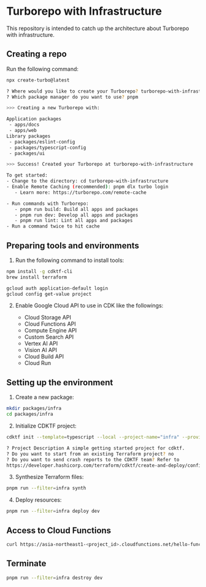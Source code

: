 # Turborepo with Infrastructure

This repository is intended to catch up the architecture about Turborepo with infrastructure.

## Creating a repo

Run the following command:

```sh
npx create-turbo@latest

? Where would you like to create your Turborepo? turborepo-with-infrastructure
? Which package manager do you want to use? pnpm

>>> Creating a new Turborepo with:

Application packages
 - apps/docs
 - apps/web
Library packages
 - packages/eslint-config
 - packages/typescript-config
 - packages/ui

>>> Success! Created your Turborepo at turborepo-with-infrastructure

To get started:
- Change to the directory: cd turborepo-with-infrastructure
- Enable Remote Caching (recommended): pnpm dlx turbo login
   - Learn more: https://turborepo.com/remote-cache

- Run commands with Turborepo:
   - pnpm run build: Build all apps and packages
   - pnpm run dev: Develop all apps and packages
   - pnpm run lint: Lint all apps and packages
- Run a command twice to hit cache
```

## Preparing tools and environments

1. Run the following command to install tools:

```sh
npm install -g cdktf-cli
brew install terraform
```

```sh
gcloud auth application-default login
gcloud config get-value project
```

2. Enable Google Cloud API to use in CDK like the followings:

   - Cloud Storage API
   - Cloud Functions API
   - Compute Engine API
   - Custom Search API
   - Vertex AI API
   - Vision AI API
   - Cloud Build API
   - Cloud Run

## Setting up the environment

1. Create a new package:

```sh
mkdir packages/infra
cd packages/infra
```

2. Initialize CDKTF project:

```sh
cdktf init --template=typescript --local --project-name="infra" --providers="google@~>4.0"

? Project Description A simple getting started project for cdktf.
? Do you want to start from an existing Terraform project? no
? Do you want to send crash reports to the CDKTF team? Refer to 
https://developer.hashicorp.com/terraform/cdktf/create-and-deploy/configuration-file#enable-crash-reporting-for-the-cli for more information yes
```

3. Synthesize Terraform files:

```sh
pnpm run --filter=infra synth
```

4. Deploy resources:

```sh
pnpm run --filter=infra deploy dev
```

## Access to Cloud Functions

```sh
curl https://asia-northeast1-<project_id>.cloudfunctions.net/hello-function
```

## Terminate

```sh
pnpm run --filter=infra destroy dev
```